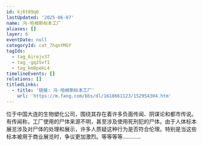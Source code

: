```yaml
---
id: kj6t89q6
lastUpdated: '2025-06-07'
name: 冯·哈根斯标本工厂
aliases: []
layer: 6
eventDate: null
categoryId: cat_7hqnYMGY
tagIds:
  - tag_6irejv37
  - tag_-gq2Svf1
  - tag_km8pekL4
timelineEvents: []
relations: []
titledLinks:
  - title: '链接: 冯·哈根斯标本工厂'
    url: 'https://m.fang.com/bbs/dl/1618661123/152954304.htm'
---
```

位于中国大连的生物塑化公司，围绕其存在着许多负面传闻、阴谋论和都市传说。有传闻称，工厂使用的尸体来源不明，甚至涉及使用死刑犯的尸体。由于人体标本展览涉及对尸体的处理和展示，许多人质疑这种行为是否符合伦理。特别是当这些标本被用于商业展览时，争议更加激烈。等等等等…………
